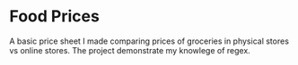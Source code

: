 # Food Prices

A basic price sheet I made comparing prices of groceries in physical stores vs online stores. The project demonstrate my knowlege of regex. 
